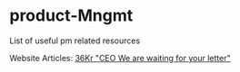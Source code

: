# product-Mngmt
List of useful pm related resources

Website Articles:
[36Kr "CEO We are waiting for your letter"](https://36kr.com/p/5248632)